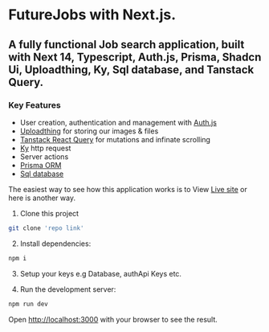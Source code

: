 # FutureJobs with Next.js.

## A fully functional Job search application, built with Next 14, Typescript, Auth.js, Prisma, Shadcn Ui, Uploadthing, Ky, Sql database, and Tanstack Query.

### Key Features

- User creation, authentication and management with [Auth.js](https://authjs.dev/)
- [Uploadthing](https://uploadthing.com/) for storing our images & files
- [Tanstack React Query](https://tanstack.com/query/latest) for mutations and infinate scrolling
- [Ky](https://www.npmjs.com/package/ky) http request
- Server actions
- [Prisma ORM](https://next-auth.js.org/v3/adapters/prisma)
- [Sql database](https://aiven.io/)

The easiest way to see how this application works is to View [Live site](https://futurejobs.vercel.app/) or here is another way.

1. Clone this project

```bash
git clone 'repo link'

```

2. Install dependencies:

```bash
npm i

```

3. Setup your keys e.g Database, authApi Keys etc.

4. Run the development server:

```bash
npm run dev

```

Open [http://localhost:3000](http://localhost:3000) with your browser to see the result.
